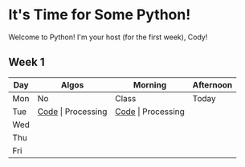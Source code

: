 # It's Time for Some Python!

Welcome to Python! I'm your host (for the first week), Cody!

## Week 1
 Day | Algos | Morning | Afternoon
 --- | --- | --- | ---
Mon | No | Class | Today
Tue | [Code](https://github.com/StevenCThaller/June_Python_21/blob/main/Algos/W1/D2.js) &#124; Processing | [Code](https://github.com/StevenCThaller/June_Python_21/blob/main/W1/D2/Morning) &#124; Processing | 
Wed | | |
Thu | | |
Fri | | |